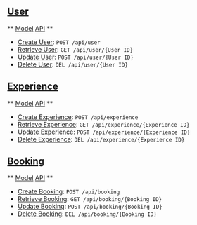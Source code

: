 [User](./User)
----------------------------------------------------------------------

** [Model](./User/Model.md) [API](./User/API.md) **

* [Create User](./User/API.md#create-user): `POST /api/user`
* [Retrieve User](./User/API.md#retrieve-user): `GET /api/user/{User ID}`
* [Update User](./User/API.md#update-user): `POST /api/user/{User ID}`
* [Delete User](./User/API.md#delete-user): `DEL /api/user/{User ID}`


[Experience](./Experience)
----------------------------------------------------------------------

** [Model](./Experience/Model.md) [API](./Experience/API.md) **

* [Create Experience](./Experience/API.md#create-experience): `POST /api/experience`
* [Retrieve Experience](./Experience/API.md#retrieve-experience): `GET /api/experience/{Experience ID}`
* [Update Experience](./Experience/API.md#update-experience): `POST /api/experience/{Experience ID}`
* [Delete Experience](./Experience/API.md#delete-experience): `DEL /api/experience/{Experience ID}`

[Booking](./Booking)
----------------------------------------------------------------------

** [Model](./Booking/Model.md) [API](./Booking/API.md) **

* [Create Booking](./Booking/API.md#create-booking): `POST /api/booking`
* [Retrieve Booking](./Booking/API.md#retrieve-booking): `GET /api/booking/{Booking ID}`
* [Update Booking](./Booking/API.md#update-booking): `POST /api/booking/{Booking ID}`
* [Delete Booking](./Booking/API.md#delete-booking): `DEL /api/booking/{Booking ID}`